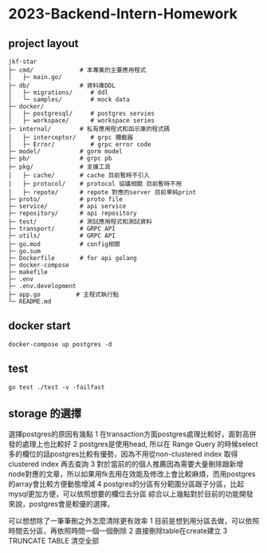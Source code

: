 # 2023-Backend-Intern-Homework

## project layout
```
jkf-star  
├─ cmd/             # 本專案的主要應用程式
│   ├─ main.go/      
├─ db/              # 資料庫DDL
│   ├─ migrations/     # ddl
│   └─ samples/        # mock data
├─ docker/
│   ├─ postgresql/     # postgres servies
│   ├─ workspace/      # workspace series
├─ internal/        # 私有應用程式和函示庫的程式碼
│   ├─ interceptor/    # grpc 攔截器
│   ├─ Error/          # grpc error code 
├─ model/           # gorm model
├─ pb/              # grpc pb
├─ pkg/             # 支援工具
│   ├─ cache/       # cache 目前暫時不引入
│   ├─ protocol/    # protocol 協議相關 目前暫時不用 
│   ├─ repote/      # repote 對應的server 目前單純print
├─ proto/           # proto file
├─ service/         # api service
├─ repository/      # api repository
├─ test/            # 測試應用程式和測試資料
├─ transport/       # GRPC API
├─ utils/           # GRPC API  
├─ go.mod           # config相關
├─ go.sum
├─ Dockerfile       # for api golang  
├─ docker-compose   
├─ makefile
├─ .env
├─ .env.development
├─ app.go          # 主程式執行點
└─ README.md        
```

## docker start
```shell
docker-compose up postgres -d
```

## test
```shell
go test ./test -v -failfast
```
## storage 的選擇
選擇postgres的原因有幾點
   1 在transaction方面postgres處理比較好，面對高併發的處理上也比較好
   2 postgres是使用head, 所以在 Range Query 的時候select多的欄位的話postgres比較有優勢，因為不用從non-clustered index 取得 clustered index 再去查詢
   3 對於當前的的個人推薦因為需要大量刪除跟新增node對應的文章，所以如果用fk去用在效能及修改上會比較麻煩，而用postgres的array會比較方便動態增減
   4 postgres的分區有分範圍分區跟子分區，比起mysql更加方便，可以依照想要的欄位去分區
綜合以上幾點對於目前的功能開發來說，postgres會是較優的選擇。

可以想想除了⼀筆筆刪之外怎麼清除更有效率
   1 目前是想到用分區去做，可以依照時間去分區，再依照時間一個一個刪除
   2 直接刪除table在create建立
   3 TRUNCATE TABLE 清空全部
